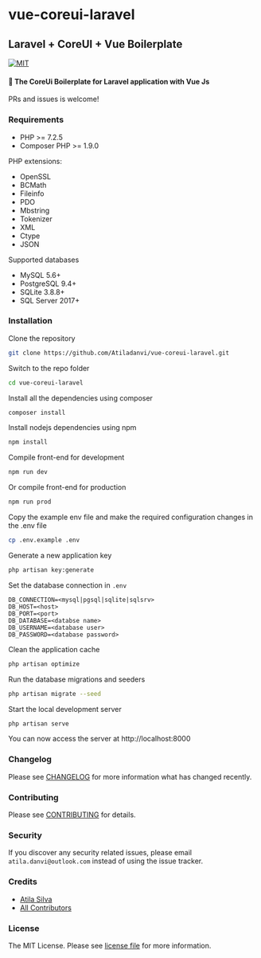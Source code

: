 # vue-coreui-laravel

## Laravel + CoreUI + Vue Boilerplate

[![MIT](https://badgen.net/github/license/micromatch/micromatch)](LICENSE)

#### :nail_care: The CoreUi Boilerplate for Laravel application with Vue Js

PRs and issues is welcome!

### Requirements 

* PHP >= 7.2.5
* Composer PHP >= 1.9.0

PHP extensions:

* OpenSSL
* BCMath
* Fileinfo
* PDO
* Mbstring
* Tokenizer
* XML
* Ctype
* JSON

Supported databases

 * MySQL 5.6+
 * PostgreSQL 9.4+
 * SQLite 3.8.8+
 * SQL Server 2017+

### Installation

Clone the repository

```bash
git clone https://github.com/Atiladanvi/vue-coreui-laravel.git
```

Switch to the repo folder

```bash
cd vue-coreui-laravel
```

Install all the dependencies using composer

```bash
composer install
```

Install nodejs dependencies using npm

```bash
npm install
```

Compile front-end for development

```bash
npm run dev
```

Or compile front-end for production

```bash
npm run prod
```

Copy the example env file and make the required configuration changes in the .env file

```bash
cp .env.example .env
```

Generate a new application key

```bash
php artisan key:generate
```

Set the database connection in `.env`

```
DB_CONNECTION=<mysql|pgsql|sqlite|sqlsrv>
DB_HOST=<host>
DB_PORT=<port>
DB_DATABASE=<databse name>
DB_USERNAME=<database user>
DB_PASSWORD=<database password>
```

Clean the application cache

```bash
php artisan optimize 
```

Run the database migrations and seeders 

```bash
php artisan migrate --seed
```

Start the local development server

```bash
php artisan serve
```

You can now access the server at http://localhost:8000

### Changelog

Please see [CHANGELOG](CHANGELOG.md) for more information what has changed recently.

### Contributing

Please see [CONTRIBUTING](CONTRIBUTING.md) for details.

### Security

If you discover any security related issues, please email `atila.danvi@outlook.com` instead of using the issue tracker.

### Credits

- [Atila Silva](https://github.com/Atiladanvi)
- [All Contributors](../../contributors)

### License

The MIT License. Please see [license file](LICENSE.md) for more information.
